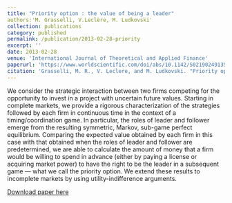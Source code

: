 ```yaml
---
title: "Priority option : the value of being a leader"
authors:'M. Grasselli, V.Leclère, M. Ludkovski'
collection: publications
category: published
permalink: /publication/2013-02-28-priority
excerpt: ''
date: 2013-02-28
venue: 'International Journal of Theoretical and Applied Finance'
paperurl: 'https://www.worldscientific.com/doi/abs/10.1142/S0219024913500040'
citation: 'Grasselli, M. R., V. Leclere, and M. Ludkovski. "Priority option: the value of being a leader." International Journal of Theoretical and Applied Finance 16.01 (2013): 1350004.'
---
```

We consider the strategic interaction between two firms competing for the opportunity to invest in a project with uncertain future values. Starting in complete markets, we provide a rigorous characterization of the strategies followed by each firm in continuous time in the context of a timing/coordination game. In particular, the roles of leader and follower emerge from the resulting symmetric, Markov, sub-game perfect equilibrium. Comparing the expected value obtained by each firm in this case with that obtained when the roles of leader and follower are predetermined, we are able to calculate the amount of money that a firm would be willing to spend in advance (either by paying a license or acquiring market power) to have the right to be the leader in a subsequent game — what we call the priority option. We extend these results to incomplete markets by using utility-indifference arguments.

[Download paper here](../files/papers/priority_published.pdf)

